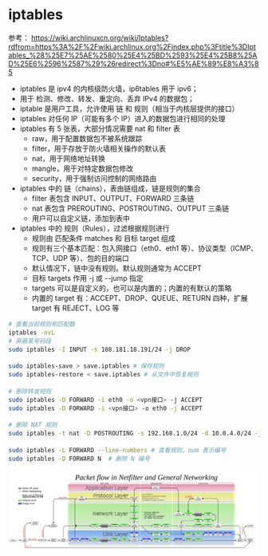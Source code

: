 # iptables

参考：
https://wiki.archlinuxcn.org/wiki/Iptables?rdfrom=https%3A%2F%2Fwiki.archlinux.org%2Findex.php%3Ftitle%3DIptables_%28%25E7%25AE%2580%25E4%25BD%2593%25E4%25B8%25AD%25E6%2596%2587%29%26redirect%3Dno#%E5%AE%89%E8%A3%85

- iptables 是 ipv4 的内核级防火墙，ip6tables 用于 ipv6；
- 用于 检测、修改、转发、重定向、丢弃 IPv4 的数据包；
- iptable 是用户工具，允许使用 链 和 规则（相当于内核层提供的接口）
- iptables 对任何 IP（可能有多个 IP）进入的数据包进行相同的处理
- iptables 有 5 张表，大部分情况需要 nat 和 filter 表
    - raw，用于配置数据包不被系统跟踪
    - filter，用于存放于防火墙相关操作的默认表
    - nat，用于网络地址转换
    - mangle，用于对特定数据包修改
    - security，用于强制访问控制的网络路由
- iptables 中的 链（chains），表由链组成，链是规则的集合
    - filter 表包含 INPUT、OUTPUT、FORWARD 三条链
    - nat 表包含 PREROUTING、POSTROUTING、OUTPUT 三条链
    - 用户可以自定义链，添加到表中
- iptables 中的 规则（Rules），过滤根据规则进行
    - 规则由 匹配条件 matches 和 目标 target 组成
    - 规则有三个基本匹配：包入网接口（eth0、eth1 等）、协议类型（ICMP、TCP、UDP 等）、包的目的端口
    - 默认情况下，链中没有规则。默认规则通常为 ACCEPT
    - 目标 targets 作用 -j 或 --jump 指定
    - targets 可以是自定义的，也可以是内置的；内置的有默认的策略
    - 内置的 target 有：ACCEPT、DROP、QUEUE、RETURN 四种，扩展 target 有 REJECT、LOG 等



```sh
# 查看当前规则和匹配数
iptables -nvL
# 屏蔽某号码段
sudo iptables -I INPUT -s 108.181.18.191/24 -j DROP

sudo iptables-save > save.iptables # 保存规则
sudo iptables-restore < save.iptables # 从文件中恢复规则

# 删除转发规则
sudo iptables -D FORWARD -i eth0 -o <vpn接口> -j ACCEPT
sudo iptables -D FORWARD -i <vpn接口> -o eth0 -j ACCEPT

# 删除 NAT 规则
sudo iptables -t nat -D POSTROUTING -s 192.168.1.0/24 -d 10.0.4.0/24 -j MASQUERADE

sudo iptables -L FORWARD --line-numbers # 查看规则，num 表示编号
sudo iptables -D FORWARD N  # 删除 N 编号
```

![packet flow in netfilter](./assets/packet_flow_in_netfilter.png)

